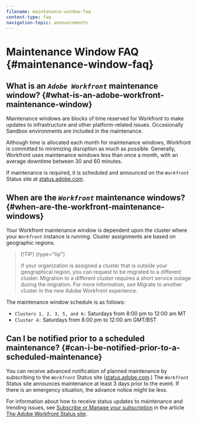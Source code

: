 ```yaml
---
filename: maintenance-window-faq
content-type: faq
navigation-topic: announcements
---
```




# Maintenance Window FAQ  {#maintenance-window-faq}



## What is an *`Adobe Workfront`* maintenance window? {#what-is-an-adobe-workfront-maintenance-window}

Maintenance windows are blocks of time reserved for Workfront to make updates to infrastructure and other platform-related issues. Occasionally Sandbox environments are included in the maintenance. 


Although time is allocated each month for maintenance windows, Workfront is committed to minimizing disruption as much as possible. Generally, Workfront uses maintenance windows less than once a month, with an average downtime between 30 and 60 minutes. 


If maintenance is required, it is scheduled and announced on the *`Workfront`* Status site at [status.adobe.com](https://status.adobe.com/).


## When are the *`Workfront`* maintenance windows? {#when-are-the-workfront-maintenance-windows}

Your Workfront maintenance window is dependent upon the cluster where your *`Workfront`* instance is running. Cluster assignments are based on geographic regions.


>[!TIP] {type="tip"}
>
>If your organization is assigned a cluster that is outside your geographical region, you can request to be migrated to a different cluster. Migration to a different cluster requires a short service outage during the migration. For more information, see Migrate to another cluster in the new Adobe Workfront experience.


The maintenance window schedule is as follows:



* `Clusters 1, 2, 3, 5, and 6:` Saturdays from 8:00 pm to 12:00 am MT
* `Cluster 4:`&nbsp;Saturdays from 8:00 pm to 12:00 am GMT/BST  





## Can I be notified prior to a scheduled maintenance? {#can-i-be-notified-prior-to-a-scheduled-maintenance}

You can receive advanced notification of planned maintenance by subscribing to the *`Workfront`* Status site ([status.adobe.com](https://status.adobe.com/).) The *`Workfront`* Status site announces maintenance at least 3 days prior to the event. If there is an emergency situation, the advance notice might be less.


For information about how to receive status updates to maintenance and trending issues, see [Subscribe or Manage your subscription](understand-the-status-site.md#managing-your-subscription) in the article [The Adobe Workfront Status site](understand-the-status-site.md).
